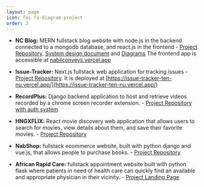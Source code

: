 ```yaml
---
layout: page
icon: fas fa-diagram-project
order: 2
---
```


- **NC Blog:** MERN fullstack blog website with node.js in the backend connected to a mongodb database, and react.js in the frontend - [Project Repository](https://github.com/nabil2i/ncblog). [System design document](https://docs.google.com/document/d/1-fEuNqwnWiB2hgJXylv1zFOacpQmkdY3-5EWUqnXWZs/edit?usp=sharing) and [Diagrams](https://drive.google.com/drive/folders/1xZ7fO0GrGR9ScMI6Tszyrl4KYIxNDtKC?usp=sharing)
The frontend app is accessible at [nabilconveys.vercel.app](https://nabilconveys.vercel.app)

- **Issue-Tracker:** Next.js fullstack web application for tracking issues - [Project Repository](https://github.com/nabil2i/issue-tracker). It is deployed at [https://issue-tracker-ten-nu.vercel.app/](https://issue-tracker-ten-nu.vercel.app/)

- **RecordPlus:** Django backend application to host and retrieve videos recorded by a chrome screen recorder extension. - [Project Repository with auth system](https://github.com/nabil2i/record-plus)

- **HNGXFLIX:** React movie discovery web application that allows users to search for movies, view details about them, and save their favorite movies. - [Project Repository](https://github.com/nabil2i/hngxflix)

- **NabShop:** fullstack ecommerce website, built with python django and vue.js, that allows people to purchase books. - [Project Repository](https://github.com/nabil2i/nabshop)

- **African Rapid Care:** fullstack appointment website built with python flask where patients in need of health care can quickly find an available and appropriate physician in their vicinity. - [Project Landing Page](https://nabil2i.github.io/arc-page)
